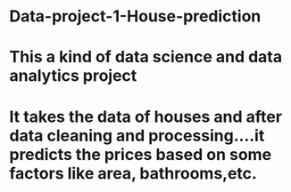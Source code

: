 # Data-project-1-House-prediction
# This a kind of data science and data analytics project
# It takes the data of houses and after data cleaning and processing....it predicts the prices based on some factors like area, bathrooms,etc.
